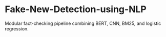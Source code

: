 # Fake-New-Detection-using-NLP
Modular fact-checking pipeline combining BERT, CNN, BM25, and logistic regression.
